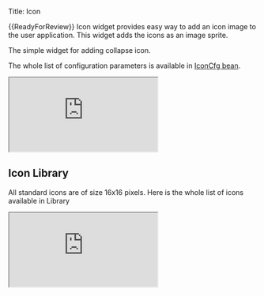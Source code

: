 Title: Icon


{{ReadyForReview}}
Icon widget provides easy way to add an icon image to the user application. This widget adds the icons as an  image sprite. 

The simple widget for adding collapse icon.

<script src='http://snippets.ariatemplates.com/snippets/github.com/ariatemplates/documentation-code/%VERSION%/snippets/widgets/icon/Snippet.tpl?tag=wgtIconSample&lang=at&outdent=true' defer></script> 

The whole list of configuration parameters is available in [IconCfg bean](http://ariatemplates.com/api/#aria.widgets.CfgBeans:IconCfg).

<iframe class='samples' src='http://snippets.ariatemplates.com/samples/github.com/ariatemplates/documentation-code/%VERSION%/samples/widgets/icon/?skip=1' ></iframe>

## Icon Library

All standard icons are of size 16x16 pixels. Here is the whole list of icons available in Library

<iframe class='samples' src='http://snippets.ariatemplates.com/samples/github.com/ariatemplates/documentation-code/%VERSION%/samples/widgets/icon/library/?skip=1' ></iframe>